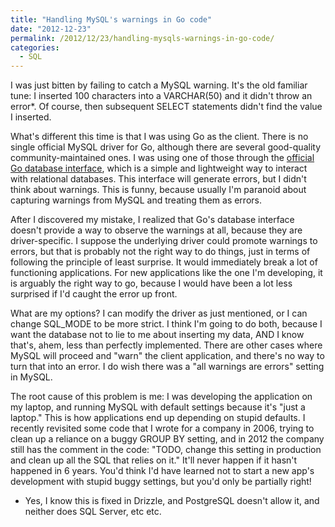 ```yaml
---
title: "Handling MySQL's warnings in Go code"
date: "2012-12-23"
permalink: /2012/12/23/handling-mysqls-warnings-in-go-code/
categories:
  - SQL
---
```

I was just bitten by failing to catch a MySQL warning. It's the old familiar tune: I inserted 100 characters into a VARCHAR(50) and it didn't throw an error*. Of course, then subsequent SELECT statements didn't find the value I inserted.

What's different this time is that I was using Go as the client. There is no single official MySQL driver for Go, although there are several good-quality community-maintained ones. I was using one of those through the [official Go database interface][1], which is a simple and lightweight way to interact with relational databases. This interface will generate errors, but I didn't think about warnings. This is funny, because usually I'm paranoid about capturing warnings from MySQL and treating them as errors.

After I discovered my mistake, I realized that Go's database interface doesn't provide a way to observe the warnings at all, because they are driver-specific. I suppose the underlying driver could promote warnings to errors, but that is probably not the right way to do things, just in terms of following the principle of least surprise. It would immediately break a lot of functioning applications. For new applications like the one I'm developing, it is arguably the right way to go, because I would have been a lot less surprised if I'd caught the error up front.

What are my options? I can modify the driver as just mentioned, or I can change SQL_MODE to be more strict. I think I'm going to do both, because I want the database not to lie to me about inserting my data, AND I know that's, ahem, less than perfectly implemented. There are other cases where MySQL will proceed and "warn" the client application, and there's no way to turn that into an error. I do wish there was a "all warnings are errors" setting in MySQL.

The root cause of this problem is me: I was developing the application on my laptop, and running MySQL with default settings because it's "just a laptop." This is how applications end up depending on stupid defaults. I recently revisited some code that I wrote for a company in 2006, trying to clean up a reliance on a buggy GROUP BY setting, and in 2012 the company still has the comment in the code: "TODO, change this setting in production and clean up all the SQL that relies on it." It'll never happen if it hasn't happened in 6 years. You'd think I'd have learned not to start a new app's development with stupid buggy settings, but you'd only be partially right!

* Yes, I know this is fixed in Drizzle, and PostgreSQL doesn't allow it, and neither does SQL Server, etc etc.

 [1]: http://golang.org/pkg/database/sql/

